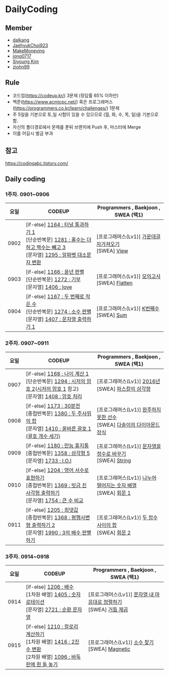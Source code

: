 # DailyCoding
##  Member

- [dalkang](https://github.com/dalkang)
- [JaehyukChoi923](https://github.com/JaehyukChoi923)
- [MakeMoneying](https://github.com/Jihyeok11)
- [jong0717](https://github.com/jong0717)
- [Siyoung Kim](https://github.com/JudyH0pps)
- [zjohn99](https://github.com/zjohn99)



##  Rule

- 코드업(https://codeup.kr/) 3문제 (정답률 65% 이하만)
- 백준(https://www.acmicpc.net/) 혹은 프로그래머스(https://programmers.co.kr/learn/challenges/) 1문제
- 주 5일을 기본으로 토,일 시험이 있을 수 있으므로 (월, 화, 수, 목, 일)을 기본으로 함.
- 자신의 폴더경로에서 문제를 푼뒤 브랜치에 Push 후, 마스터에 Merge
- 이를 어길시 벌금 부과



##  참고

https://codingabc.tistory.com/



##  Daily coding

###  1주차. 0901~0906

| 요일 | CODEUP                                                       | Programmers , Baekjoon , SWEA  (택1)                         |
| ---- | ------------------------------------------------------------ | ------------------------------------------------------------ |
| 0902 | [if-else] [1164 : 터널 통과하기 1](https://codeup.kr/problem.php?id=1164)<br />[단순반복문] [1281 : 홀수는 더하고 짝수는 빼고 3](https://codeup.kr/problem.php?id=1281)<br />[문자열] [1295 : 알파벳 대소문자 변환](https://codeup.kr/problem.php?id=1295) | [프로그래머스(Lv1)] [가운데글자가져오기](https://programmers.co.kr/learn/courses/30/lessons/12903)<br />[SWEA] [View](https://swexpertacademy.com/main/code/problem/problemDetail.do?contestProbId=AV134DPqAA8CFAYh) |
| 0903 | [if-else] [1166 : 윤년 판별](https://codeup.kr/problem.php?id=1166)<br />[단순반복문] [1272 : 기부](https://codeup.kr/problem.php?id=1272)<br />[문자열] [1406 : love](https://codeup.kr/problem.php?id=1406) | [프로그래머스(Lv1)] [모의고사](https://programmers.co.kr/learn/courses/30/lessons/42840)<br />[SWEA] [Flatten](https://swexpertacademy.com/main/code/problem/problemDetail.do?contestProbId=AV139KOaABgCFAYh) |
| 0904 | [if-else] [1167 : 두 번째로 작은 수](https://codeup.kr/problem.php?id=1167)<br />[단순반복문] [1274 : 소수 판별](https://codeup.kr/problem.php?id=1274)<br />[문자열] [1407 : 문자열 출력하기 1](https://codeup.kr/problem.php?id=1407) | [프로그래머스(Lv1)] [K번째수](https://programmers.co.kr/learn/courses/30/lessons/42748)<br />[SWEA] [Sum](https://swexpertacademy.com/main/code/problem/problemDetail.do?contestProbId=AV13_BWKACUCFAYh) |


###  2주차. 0907~0911

| 요일 | CODEUP                                                       | Programmers , Baekjoon , SWEA  (택1)                         |
| ---- | ------------------------------------------------------------ | ------------------------------------------------------------ |
| 0907 | [if-else] [1168 : 나이 계산 1](https://codeup.kr/problem.php?id=1168)<br />[단순반복문] [1294 : 시저의 암호 2](https://codeup.kr/problem.php?id=1294)([시저의 암호 1](https://codeup.kr/problem.php?id=1675) 참고)<br>[문자열] [1408 : 암호 처리](https://codeup.kr/problem.php?id=1408) | [프로그래머스(Lv1)] [2016년](https://programmers.co.kr/learn/courses/30/lessons/12901)<br />[SWEA] [파스칼의 삼각형](https://swexpertacademy.com/main/code/problem/problemDetail.do?contestProbId=AV5P0-h6Ak4DFAUq) |
| 0908 | [if-else] [1173 : 30분전](https://codeup.kr/problem.php?id=1173)<br />[중첩반복문] [1380 : 두 주사위의 합](https://codeup.kr/problem.php?id=1380)<br />[문자열] [1410 : 올바른 괄호 1 (괄호 개수 세기)](https://codeup.kr/problem.php?id=1410) | [프로그래머스(Lv1)] [완주하지못한 선수](https://programmers.co.kr/learn/courses/30/lessons/42576)<br />[SWEA] [다솔이의 다이아몬드 장식](https://swexpertacademy.com/main/code/problem/problemDetail.do?contestProbId=AWSNw5jKzwMDFAUr) |
| 0909 | [if-else] [1180 : 만능 휴지통](https://codeup.kr/problem.php?id=1180)<br />[중첩반복문] [1358 : 삼각형 5](https://codeup.kr/problem.php?id=1358)<br />[문자열] [1733 : I.O.I ](https://codeup.kr/problem.php?id=1733) | [프로그래머스(Lv1)] [문자열을 정수로 바꾸기](https://programmers.co.kr/learn/courses/30/lessons/12925)<br />[SWEA] [String](https://swexpertacademy.com/main/code/problem/problemDetail.do?contestProbId=AV14P0c6AAUCFAYi&categoryId=AV14P0c6AAUCFAYi&categoryType=CODE) |
| 0910 | [if-else] [1204 : 영어 서수로 표현하기](https://codeup.kr/problem.php?id=1204)<br />[중첩반복문] [1369 : 빗금 친 사각형 출력하기](https://codeup.kr/problem.php?id=1369)<br />[문자열] [1754 : 큰 수 비교](https://codeup.kr/problem.php?id=1754) | [프로그래머스(Lv1)] [나누어 떨어지는 숫자 배열](https://programmers.co.kr/learn/courses/30/lessons/12910)<br />[SWEA] [회문 1](https://swexpertacademy.com/main/code/problem/problemDetail.do?contestProbId=AV14QpAaAAwCFAYi&categoryId=AV14QpAaAAwCFAYi&categoryType=CODE) |
| 0911 | [if-else] [1205 : 최댓값](https://codeup.kr/problem.php?id=1205)<br />[중첩반복문] [1368 : 평행사변형 출력하기 2](https://codeup.kr/problem.php?id=1368)<br />[문자열] [1990 : 3의 배수 판별하기](https://codeup.kr/problem.php?id=1407) | [프로그래머스(Lv1)] [두 정수 사이의 합](https://programmers.co.kr/learn/courses/30/lessons/12912)<br />[SWEA] [회문 2](https://swexpertacademy.com/main/code/problem/problemDetail.do?contestProbId=AV14Rq5aABUCFAYi&categoryId=AV14Rq5aABUCFAYi&categoryType=CODE) |

### 3주차. 0914~0918
| 요일 | CODEUP                                                       | Programmers , Baekjoon , SWEA  (택1)                         |
| ---- | ------------------------------------------------------------ | ------------------------------------------------------------ |
| 0914 | [if-else] [1206 : 배수](https://codeup.kr/problem.php?id=1206)<br />[1차원 배열] [1405 : 숫자 로테이션](https://codeup.kr/problem.php?id=1405)<br />[문자열] [2721 : 순환 문자열](https://codeup.kr/problem.php?id=1408) | [프로그래머스(Lv1)] [문자열 내 마음대로 정렬하기](https://programmers.co.kr/learn/courses/30/lessons/12915)<br />[SWEA] [거듭 제곱](https://swexpertacademy.com/main/code/problem/problemDetail.do?contestProbId=AV14dUIaAAUCFAYD&categoryId=AV14dUIaAAUCFAYD&categoryType=CODE) |
| 0915 | [if-else] [1210 : 칼로리 계산하기](https://codeup.kr/problem.php?id=1210)<br />[1차원 배열] [1416 : 2진수 변환](https://codeup.kr/problem.php?id=1416)<br />[2차원 배열] [1096 : 바둑판에 흰 돌 놓기](https://codeup.kr/problem.php?id=1096) | [프로그래머스(Lv1)] [소수 찾기](https://programmers.co.kr/learn/courses/30/lessons/12921)<br />[SWEA] [Magnetic](https://swexpertacademy.com/main/code/problem/problemDetail.do?contestProbId=AV14hwZqABsCFAYD&categoryId=AV14hwZqABsCFAYD&categoryType=CODE) |